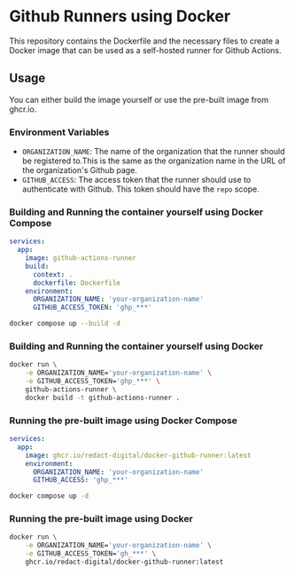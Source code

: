 # Github Runners using Docker

This repository contains the Dockerfile and the necessary files to create a Docker image that can be used as a self-hosted runner for Github Actions.

## Usage

You can either build the image yourself or use the pre-built image from ghcr.io.

### Environment Variables

- `ORGANIZATION_NAME`: The name of the organization that the runner should be registered to.This is the same as the organization name in the URL of the organization's Github page.
- `GITHUB_ACCESS`: The access token that the runner should use to authenticate with Github. This token should have the `repo` scope.

### Building and Running the container yourself using Docker Compose

```yaml
services:
  app:
    image: github-actions-runner
    build:
      context: .
      dockerfile: Dockerfile
    environment:
      ORGANIZATION_NAME: 'your-organization-name'
      GITHUB_ACCESS_TOKEN: 'ghp_***'
```

```bash
docker compose up --build -d
```

### Building and Running the container yourself using Docker

```bash
docker run \
    -e ORGANIZATION_NAME='your-organization-name' \
    -e GITHUB_ACCESS_TOKEN='ghp_***' \
    github-actions-runner \
    docker build -t github-actions-runner .

```

### Running the pre-built image using Docker Compose

```yaml
services:
  app:
    image: ghcr.io/redact-digital/docker-github-runner:latest
    environment:
      ORGANIZATION_NAME: 'your-organization-name'
      GITHUB_ACCESS: 'ghp_***'
```

```bash
docker compose up -d
```

### Running the pre-built image using Docker

```bash
docker run \
    -e ORGANIZATION_NAME='your-organization-name' \
    -e GITHUB_ACCESS_TOKEN='gh_***' \
    ghcr.io/redact-digital/docker-github-runner:latest
```

